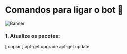 # Comandos para ligar o bot 🤖

![Banner](./banner.png)

### 1. Atualize os pacotes:

[ copiar ] apt-get upgrade
apt-get update

